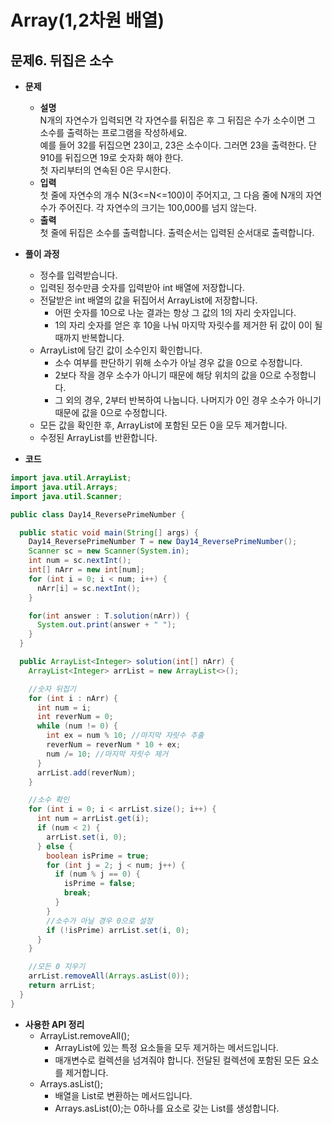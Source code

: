 # Array(1,2차원 배열)
## 문제6. 뒤집은 소수

- **문제**
  - **설명**  
    N개의 자연수가 입력되면 각 자연수를 뒤집은 후 그 뒤집은 수가 소수이면 그 소수를 출력하는 프로그램을 작성하세요.  
    예를 들어 32를 뒤집으면 23이고, 23은 소수이다. 그러면 23을 출력한다. 단 910를 뒤집으면 19로 숫자화 해야 한다.  
    첫 자리부터의 연속된 0은 무시한다.  
  - **입력**  
    첫 줄에 자연수의 개수 N(3<=N<=100)이 주어지고, 그 다음 줄에 N개의 자연수가 주어진다.
    각 자연수의 크기는 100,000를 넘지 않는다.
  - **출력**  
    첫 줄에 뒤집은 소수를 출력합니다. 출력순서는 입력된 순서대로 출력합니다.



- **풀이 과정**
    - 정수를 입력받습니다.
    - 입력된 정수만큼 숫자를 입력받아 int 배열에 저장합니다.
    - 전달받은 int 배열의 값을 뒤집어서 ArrayList에 저장합니다.
      - 어떤 숫자를 10으로 나눈 결과는 항상 그 값의 1의 자리 숫자입니다.
      - 1의 자리 숫자를 얻은 후 10을 나눠 마지막 자릿수를 제거한 뒤 값이 0이 될때까지 반복합니다.
    - ArrayList에 담긴 값이 소수인지 확인합니다.
      - 소수 여부를 판단하기 위해 소수가 아닐 경우 값을 0으로 수정합니다. 
      - 2보다 작을 경우 소수가 아니기 때문에 해당 위치의 값을 0으로 수정합니다.
      - 그 외의 경우, 2부터 반복하여 나눕니다. 나머지가 0인 경우 소수가 아니기 때문에 값을 0으로 수정합니다.
    - 모든 값을 확인한 후, ArrayList에 포함된 모든 0을 모두 제거합니다.
    - 수정된 ArrayList를 반환합니다.

  
- **코드**
```java
import java.util.ArrayList;
import java.util.Arrays;
import java.util.Scanner;

public class Day14_ReversePrimeNumber {

  public static void main(String[] args) {
    Day14_ReversePrimeNumber T = new Day14_ReversePrimeNumber();
    Scanner sc = new Scanner(System.in);
    int num = sc.nextInt();
    int[] nArr = new int[num];
    for (int i = 0; i < num; i++) {
      nArr[i] = sc.nextInt();
    }

    for(int answer : T.solution(nArr)) {
      System.out.print(answer + " ");
    }
  }

  public ArrayList<Integer> solution(int[] nArr) {
    ArrayList<Integer> arrList = new ArrayList<>();

    //숫자 뒤집기
    for (int i : nArr) {
      int num = i;
      int reverNum = 0;
      while (num != 0) {
        int ex = num % 10; //마지막 자릿수 추출
        reverNum = reverNum * 10 + ex;
        num /= 10; //마지막 자릿수 제거
      }
      arrList.add(reverNum);
    }

    //소수 확인
    for (int i = 0; i < arrList.size(); i++) {
      int num = arrList.get(i);
      if (num < 2) {
        arrList.set(i, 0);
      } else {
        boolean isPrime = true;
        for (int j = 2; j < num; j++) {
          if (num % j == 0) {
            isPrime = false;
            break;
          }
        }
        //소수가 아닐 경우 0으로 설정
        if (!isPrime) arrList.set(i, 0);
      }
    }

    //모든 0 지우기
    arrList.removeAll(Arrays.asList(0));
    return arrList;
  }
}
```


- **사용한 API 정리**
  - ArrayList.removeAll();
    - ArrayList에 있는 특정 요소들을 모두 제거하는 메서드입니다.
    - 매개변수로 컬렉션을 넘겨줘야 합니다. 전달된 컬렉션에 포함된 모든 요소를 제거합니다.
  - Arrays.asList();
    - 배열을 List로 변환하는 메서드입니다.
    - Arrays.asList(0);는 0하나를 요소로 갖는 List를 생성합니다.